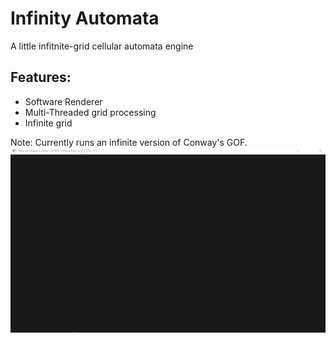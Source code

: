 # Infinity Automata 
A little infitnite-grid cellular automata engine
## Features:
  * Software Renderer
  * Multi-Threaded grid processing 
  * Infinite grid 
  
Note: Currently runs an infinite version of Conway's GOF.
![Demo](renderer_new3.gif)

